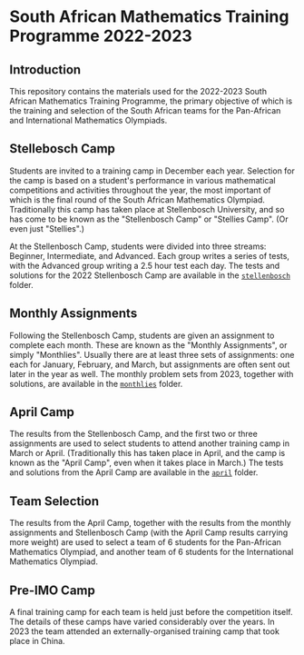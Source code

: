 # South African Mathematics Training Programme 2022-2023

## Introduction

This repository contains the materials used for the 2022-2023 South African Mathematics Training Programme, the primary objective of which is the training and selection of the South African teams for the Pan-African and International Mathematics Olympiads.

## Stellebosch Camp

Students are invited to a training camp in December each year. Selection for the camp is based on a student's performance in various mathematical competitions and activities throughout the year, the most important of which is the final round of the South African Mathematics Olympiad. Traditionally this camp has taken place at Stellenbosch University, and so has come to be known as the "Stellenbosch Camp" or "Stellies Camp". (Or even just "Stellies".)

At the Stellenbosch Camp, students were divided into three streams: Beginner, Intermediate, and Advanced. Each group writes a series of tests, with the Advanced group writing a 2.5 hour test each day. The tests and solutions for the 2022 Stellenbosch Camp are available in the [`stellenbosch`](./stellenbosch) folder.

## Monthly Assignments

Following the Stellenbosch Camp, students are given an assignment to complete each month. These are known as the "Monthly Assignments", or simply "Monthlies". Usually there are at least three sets of assignments: one each for January, February, and March, but assignments are often sent out later in the year as well. The monthly problem sets from 2023, together with solutions, are available in the [`monthlies`](./monthlies) folder.

## April Camp

The results from the Stellenbosch Camp, and the first two or three assignments are used to select students to attend another training camp in March or April. (Traditionally this has taken place in April, and the camp is known as the "April Camp", even when it takes place in March.) The tests and solutions from the April Camp are available in the [`april`](./april) folder.

## Team Selection

The results from the April Camp, together with the results from the monthly assignments and Stellenbosch Camp (with the April Camp results carrying more weight) are used to select a team of 6 students for the Pan-African Mathematics Olympiad, and another team of 6 students for the International Mathematics Olympiad.

## Pre-IMO Camp

A final training camp for each team is held just before the competition itself. The details of these camps have varied considerably over the years. In 2023 the team attended an externally-organised training camp that took place in China.
